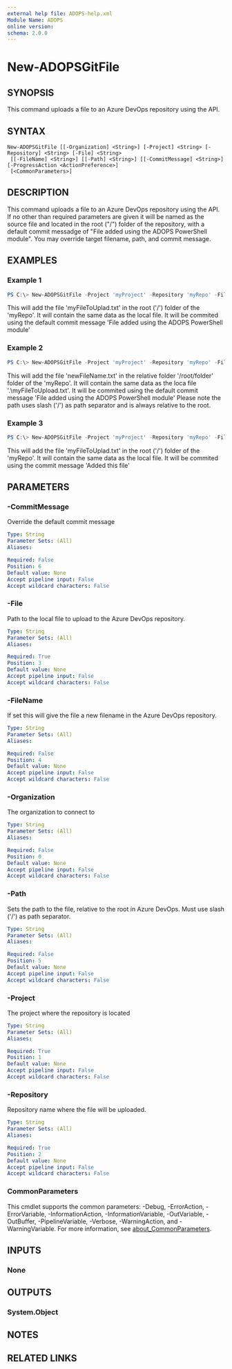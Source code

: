 ```yaml
---
external help file: ADOPS-help.xml
Module Name: ADOPS
online version:
schema: 2.0.0
---
```


# New-ADOPSGitFile

## SYNOPSIS
This command uploads a file to an Azure DevOps repository using the API.

## SYNTAX

```
New-ADOPSGitFile [[-Organization] <String>] [-Project] <String> [-Repository] <String> [-File] <String>
 [[-FileName] <String>] [[-Path] <String>] [[-CommitMessage] <String>] [-ProgressAction <ActionPreference>]
 [<CommonParameters>]
```

## DESCRIPTION
This command uploads a file to an Azure DevOps repository using the API. If no other than required parameters are given it will be named as the source file and located in the root ("/") folder of the repository, with a default commit messadge of "File added using the ADOPS PowerShell module".
You may override target filename, path, and commit message.

## EXAMPLES

### Example 1
```powershell
PS C:\> New-ADOPSGitFile -Project 'myProject' -Repository 'myRepo' -File .\myFileToUplad.txt 
```

This will add the file 'myFileToUplad.txt' in the root ('/') folder of the 'myRepo'. It will contain the same data as the local file. It will be commited using the default commit message 'File added using the ADOPS PowerShell module'

### Example 2
```powershell
PS C:\> New-ADOPSGitFile -Project 'myProject' -Repository 'myRepo' -File .\myFileToUplad.txt -FileName 'newFileName.txt' -Path 'root/folder'
```

This will add the file 'newFileName.txt' in the relative folder '/root/folder' folder of the 'myRepo'. It will contain the same data as the loca file '.\myFileToUpload.txt'. It will be commited using the default commit message 'File added using the ADOPS PowerShell module'
Please note the path uses slash ('/') as path separator and is always relative to the root.

### Example 3
```powershell
PS C:\> New-ADOPSGitFile -Project 'myProject' -Repository 'myRepo' -File .\myFileToUplad.txt -CommitMessage 'Added this file'
```

This will add the file 'myFileToUplad.txt' in the root ('/') folder of the 'myRepo'. It will contain the same data as the local file. It will be commited using the commit message 'Added this file'


## PARAMETERS

### -CommitMessage
Override the default commit message

```yaml
Type: String
Parameter Sets: (All)
Aliases:

Required: False
Position: 6
Default value: None
Accept pipeline input: False
Accept wildcard characters: False
```

### -File
Path to the local file to upload to the Azure DevOps repository.

```yaml
Type: String
Parameter Sets: (All)
Aliases:

Required: True
Position: 3
Default value: None
Accept pipeline input: False
Accept wildcard characters: False
```

### -FileName
If set this will give the file a new filename in the Azure DevOps repository.

```yaml
Type: String
Parameter Sets: (All)
Aliases:

Required: False
Position: 4
Default value: None
Accept pipeline input: False
Accept wildcard characters: False
```

### -Organization
The organization to connect to

```yaml
Type: String
Parameter Sets: (All)
Aliases:

Required: False
Position: 0
Default value: None
Accept pipeline input: False
Accept wildcard characters: False
```

### -Path
Sets the path to the file, relative to the root in Azure DevOps. Must use slash ('/') as path separator.

```yaml
Type: String
Parameter Sets: (All)
Aliases:

Required: False
Position: 5
Default value: None
Accept pipeline input: False
Accept wildcard characters: False
```

### -Project
The project where the repository is located

```yaml
Type: String
Parameter Sets: (All)
Aliases:

Required: True
Position: 1
Default value: None
Accept pipeline input: False
Accept wildcard characters: False
```

### -Repository
Repository name where the file will be uploaded.

```yaml
Type: String
Parameter Sets: (All)
Aliases:

Required: True
Position: 2
Default value: None
Accept pipeline input: False
Accept wildcard characters: False
```

### CommonParameters
This cmdlet supports the common parameters: -Debug, -ErrorAction, -ErrorVariable, -InformationAction, -InformationVariable, -OutVariable, -OutBuffer, -PipelineVariable, -Verbose, -WarningAction, and -WarningVariable. For more information, see [about_CommonParameters](http://go.microsoft.com/fwlink/?LinkID=113216).

## INPUTS

### None

## OUTPUTS

### System.Object
## NOTES

## RELATED LINKS
